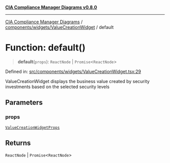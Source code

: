 [**CIA Compliance Manager Diagrams v0.8.0**](../../../../README.md)

***

[CIA Compliance Manager Diagrams](../../../../modules.md) / [components/widgets/ValueCreationWidget](../README.md) / default

# Function: default()

> **default**(`props`): `ReactNode` \| `Promise`\<`ReactNode`\>

Defined in: [src/components/widgets/ValueCreationWidget.tsx:29](https://github.com/Hack23/cia-compliance-manager/blob/fa2f95f029cdcd192b3882a37d0d34753edcd349/src/components/widgets/ValueCreationWidget.tsx#L29)

ValueCreationWidget displays the business value created by security investments
based on the selected security levels

## Parameters

### props

[`ValueCreationWidgetProps`](../interfaces/ValueCreationWidgetProps.md)

## Returns

`ReactNode` \| `Promise`\<`ReactNode`\>
